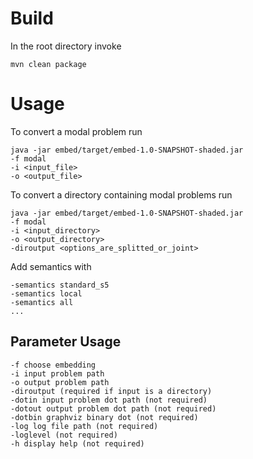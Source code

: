 # Build
In the root directory invoke

    mvn clean package

# Usage
To convert a modal problem run

    java -jar embed/target/embed-1.0-SNAPSHOT-shaded.jar 
    -f modal 
    -i <input_file>
    -o <output_file>

To convert a directory containing modal problems run

    java -jar embed/target/embed-1.0-SNAPSHOT-shaded.jar 
    -f modal 
    -i <input_directory>
    -o <output_directory>
    -diroutput <options_are_splitted_or_joint>
    
Add semantics with

    -semantics standard_s5
    -semantics local
    -semantics all
    ...

## Parameter Usage
    -f choose embedding
    -i input problem path
    -o output problem path
    -diroutput (required if input is a directory)
    -dotin input problem dot path (not required)
    -dotout output problem dot path (not required)
    -dotbin graphviz binary dot (not required)
    -log log file path (not required)
    -loglevel (not required)
    -h display help (not required)
